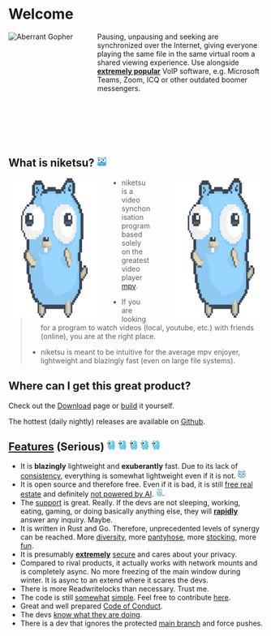 # Welcome

<div style="margin-bottom: 5rem;" >
<img src="https://i.redd.it/legpnja6soa81.png" alt="Aberrant Gopher" height=200 style="float: left; margin-right: 3rem;"/>

Pausing, unpausing and seeking are synchronized over the Internet, giving everyone playing the same file in the same virtual room a shared viewing experience.
Use alongside <u>**extremely popular**</u> VoIP software, e.g. Microsoft Teams, Zoom, ICQ or other outdated boomer messengers.
</div>


<br>

## What is niketsu? <img src="./images/looking-around.gif" alt="Looking around Gopher" height=20>

<div>
<img src="./images/gopher-dance-long-3x.gif" alt="Dancing Gopher" height=275 width=175 style="float: right; margin-left: 3rem;">
<img src="./images/gopher-dance-long-3x.gif" alt="Dancing Gopher" height=275 width=175 style="float: left; margin-right: 3rem;">

> - niketsu is a video synchonisation program based solely on the greatest video player [mpv](https://github.com/mpv-player/mpv).
>
> - If you are looking for a program to watch videos (local, youtube, etc.) with friends (online), you are at the right place.
>
> - niketsu is meant to be intuitive for the average mpv enjoyer, lightweight and blazingly fast (even on large file systems).
</div>


## Where can I get this great product?

Check out the [Download](./downloads.md) page or [build](./building.md) it yourself.

The hottest (daily nightly) releases are available on [Github](https://github.com/sevenautumns/niketsu/). 


## [Features](https://www.reddit.com/r/ProgrammerHumor/comments/x9w0jh/simple_feature/) (Serious) <img src="./images/run.gif" alt="Running Gopher" height=20> <img src="./images/run.gif" alt="Running Gopher" height=20> <img src="./images/run.gif" alt="Running Gopher" height=20> <img src="./images/run.gif" alt="Running Gopher" height=20> <img src="./images/run.gif" alt="Running Gopher" height=20>

- It is **blazingly** lightweight and **exuberantly** fast. Due to its lack of [consistency](https://www.reddit.com/r/ProgrammerAnimemes/comments/kzt42q/moving_forward_like_ereh_every_time_i_code/), everything is somewhat lightweight even if it is not. <img src="./images/glowstick.gif" alt="Glowstick Gopher" height=16>
- It is open source and therefore free. Even if it is bad, it is still [free real estate](https://www.reddit.com/r/ProgrammerHumor/comments/sl3wyq/steal_what_is_stolen/) and definitely [not powered by AI](https://www.reddit.com/r/ProgrammerHumor/top/?t=year). <img src="./images/network.svg" alt="Network Gopher" height=16>
- The [support](./support.md) is great. Really. If the devs are not sleeping, working, eating, gaming, or doing basically anything else, they will <u>**rapidly**</u> answer any inquiry. Maybe.
- It is written in Rust and Go. Therefore, unprecedented levels of synergy can be reached. More [diversity](https://i.redd.it/hkg2v5l85od71.png), more [pantyhose](https://i.redd.it/7rnq88ok91k81.jpg), more [stocking](https://www.reddit.com/r/ProgrammerAnimemes/comments/ok4k3e/when_you_take_off_your_programming_socks_its_all/), more [fun](https://www.reddit.com/r/ProgrammerAnimemes/comments/10xtst5/the_interwebs_gives_me_this_impression_about_rust/).
- It is presumably <u>**extremely**</u> [secure](https://www.reddit.com/r/ProgrammerAnimemes/comments/z60qdf/tcp_handshake_chaika_edition/) and cares about  your privacy.
- Compared to rival products, it actually works with network mounts and is completely async. No more freezing of the main window during winter. It is async to an extend where it scares the devs.
- There is more Readwritelocks than necessary. Trust me.
- The code is still [somewhat](https://www.reddit.com/r/ProgrammerAnimemes/comments/lwqtsj/switch_statements_never_heard_of_em/) [simple](https://www.reddit.com/r/ProgrammerAnimemes/comments/n2ctvc/dont_you_love_it_when_that_happens/). Feel free to contribute [here](https://github.com/sevenautumns/niketsu/tree/main).
- Great and well prepared [Code of Conduct](https://www.reddit.com/r/ProgrammerAnimemes/comments/lfcgxy/been_there_ngl/).
- The devs [know what they are doing](https://www.reddit.com/r/ProgrammerAnimemes/comments/ijbykf/maybe_i_should_just_quit/).
- There is a dev that ignores the protected [main branch](https://www.reddit.com/r/ProgrammerHumor/comments/m12sif/topy2k38_animes_with_cute_girls_doing_cute_things/) and force pushes.
